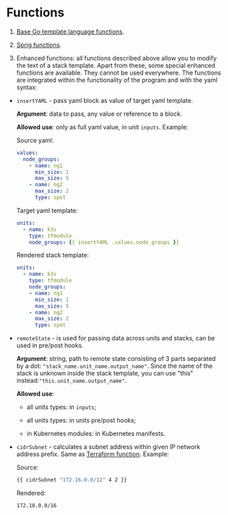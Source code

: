 # Functions

1) [Base Go template language functions](https://golang.org/pkg/text/template/#hdr-Functions).

2) [Sprig functions](https://masterminds.github.io/sprig/).

3) Enhanced functions: all functions described above allow you to modify the text of a stack template. Apart from these, some special enhanced functions are available. They cannot be used everywhere. The functions are integrated within the functionality of the program and with the yaml syntax:

* `insertYAML` - pass yaml block as value of target yaml template. 

  **Argument**: data to pass, any value or reference to a block. 
    
  **Allowed use**: only as full yaml value, in unit `inputs`. Example:

    Source yaml:

    ```yaml
    values:
      node_groups:
        - name: ng1
          min_size: 1
          max_size: 5
        - name: ng2
          max_size: 2
          type: spot
    ```

    Target yaml template:

    ```yaml
    units:
      - name: k3s
        type: tfmodule
        node_groups: {{ insertYAML .values.node_groups }}
    ```

    Rendered stack template:

    ```yaml
    units:
      - name: k3s
        type: tfmodule
        node_groups:
        - name: ng1
          min_size: 1
          max_size: 5
        - name: ng2
          max_size: 2
          type: spot
    ```

* `remoteState` - is used for passing data across units and stacks, can be used in pre/post hooks. 

  **Argument**: string, path to remote state consisting of 3 parts separated by a dot: `"stack_name.unit_name.output_name"`. Since the name of the stack is unknown inside the stack template, you can use "this" instead:`"this.unit_name.output_name"`. 
  
  **Allowed use**: 

    * all units types: in `inputs`;

    * all units types: in units pre/post hooks;

    * in Kubernetes modules: in Kubernetes manifests.

* `cidrSubnet` - calculates a subnet address within given IP network address prefix. Same as [Terraform function](https://www.terraform.io/docs/language/functions/cidrsubnet.html). Example:

    Source:
    ```bash
    {{ cidrSubnet "172.16.0.0/12" 4 2 }}
    ```
    Rendered:
    ```bash
    172.18.0.0/16
    ```
